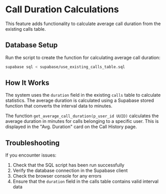 # Call Duration Calculations

This feature adds functionality to calculate average call duration from the existing calls table.

## Database Setup

Run the script to create the function for calculating average call duration:
```bash
supabase sql < supabase/use_existing_calls_table.sql
```

## How It Works

The system uses the `duration` field in the existing `calls` table to calculate statistics. The average duration is calculated using a Supabase stored function that converts the interval data to minutes.

The function `get_average_call_duration(p_user_id UUID)` calculates the average duration in minutes for calls belonging to a specific user. This is displayed in the "Avg. Duration" card on the Call History page.

## Troubleshooting

If you encounter issues:

1. Check that the SQL script has been run successfully
2. Verify the database connection in the Supabase client
3. Check the browser console for any errors
4. Ensure that the `duration` field in the calls table contains valid interval data 